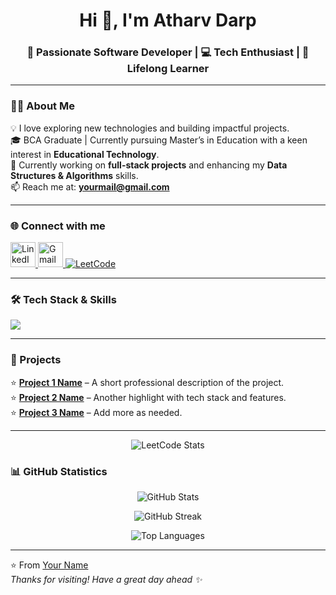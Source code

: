 <h1 align="center">Hi 👋, I'm Atharv Darp</h1>
<h3 align="center">🚀 Passionate Software Developer | 💻 Tech Enthusiast | 🎯 Lifelong Learner</h3>

---

### 👨‍💻 About Me
💡 I love exploring new technologies and building impactful projects.  
🎓 BCA Graduate | Currently pursuing Master’s in Education with a keen interest in **Educational Technology**.  
🔭 Currently working on **full-stack projects** and enhancing my **Data Structures & Algorithms** skills.  
📫 Reach me at: **yourmail@gmail.com**

---

### 🌐 Connect with me
<p align="left">
  <a href="https://www.linkedin.com/in/yourlinkedin/" target="_blank">
    <img src="https://skillicons.dev/icons?i=linkedin" height="40" alt="LinkedIn"/>
  </a>
  <a href="mailto:yourmail@gmail.com" target="_blank">
    <img src="https://skillicons.dev/icons?i=gmail" height="40" alt="Gmail"/>
  </a>
  <a href="https://leetcode.com/yourleetcode/" target="_blank">
    <img src="https://img.shields.io/badge/LeetCode-FFA116?style=for-the-badge&logo=leetcode&logoColor=black" alt="LeetCode"/>
  </a>
</p>

---

### 🛠️ Tech Stack & Skills
<p align="left">
  <img src="https://skillicons.dev/icons?i=java,cpp,python,js,html,css,react,nodejs,mysql,git,github" />
</p>

---

### 📂 Projects
⭐ **[Project 1 Name](https://github.com/username/project1)** – A short professional description of the project.  
⭐ **[Project 2 Name](https://github.com/username/project2)** – Another highlight with tech stack and features.  
⭐ **[Project 3 Name](https://github.com/username/project3)** – Add more as needed.

---

<p align="center">
  <img src="https://leetcard.jacoblin.cool/atharv101" alt="LeetCode Stats" />
</p>

### 📊 GitHub Statistics
<p align="center">
  <img src="https://github-readme-stats.vercel.app/api?username=yourusername&show_icons=true&theme=radical" alt="GitHub Stats" />
</p>

<p align="center">
  <img src="https://github-readme-streak-stats.herokuapp.com/?user=yourusername&theme=radical" alt="GitHub Streak" />
</p>

<p align="center">
  <img src="https://github-readme-stats.vercel.app/api/top-langs/?username=yourusername&layout=compact&theme=radical" alt="Top Languages" />
</p>

---

⭐️ From [Your Name](https://github.com/yourusername)  
*Thanks for visiting! Have a great day ahead ✨*

